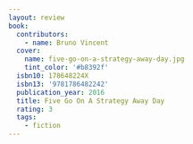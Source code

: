 ```yaml
---
layout: review
book:
  contributors:
    - name: Bruno Vincent
  cover:
    name: five-go-on-a-strategy-away-day.jpg
    tint_color: '#b8392f'
  isbn10: 178648224X
  isbn13: '9781786482242'
  publication_year: 2016
  title: Five Go On A Strategy Away Day
  rating: 3
  tags:
    - fiction
---
```


